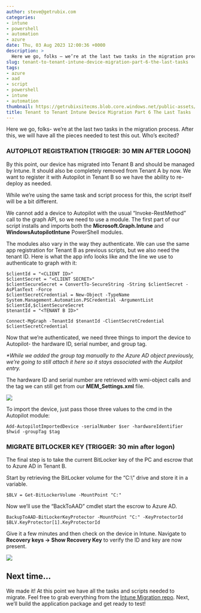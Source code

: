 ```yaml
---
author: steve@getrubix.com
categories:
- intune
- powershell
- automation
- azure
date: Thu, 03 Aug 2023 12:00:36 +0000
description: >
  Here we go, folks – we’re at the last two tasks in the migration process. After this, we will have all the pieces needed to test this out. Who’s excited?
slug: tenant-to-tenant-intune-device-migration-part-6-the-last-tasks
tags:
- azure
- aad
- script
- powershell
- intune
- automation
thumbnail: https://getrubixsitecms.blob.core.windows.net/public-assets/content/v1/logo512.png
title: Tenant to Tenant Intune Device Migration Part 6 The Last Tasks
---
```


Here we go, folks- we’re at the last two tasks in the migration process. After this, we will have all the pieces needed to test this out. Who’s excited?

### **AUTOPILOT REGISTRATION (TRIGGER: 30 MIN AFTER LOGON)**

By this point, our device has migrated into Tenant B and should be managed by Intune. It should also be completely removed from Tenant A by now. We want to register it with Autopilot in Tenant B so we have the ability to re-deploy as needed.

While we’re using the same task and script process for this, the script itself will be a bit different.

We cannot add a device to Autopilot with the usual “Invoke-RestMethod” call to the graph API, so we need to use a module. The first part of our script installs and imports both the **Microsoft.Graph.Intune** and **WindowsAutopilotIntune** PowerShell modules.

The modules also vary in the way they authenticate. We can use the same app registration for Tenant B as previous scripts, but we also need the tenant ID. Here is what the app info looks like and the line we use to authenticate to graph with it:

```
$clientId = "<CLIENT ID>"
$clientSecret = "<CLIENT SECRET>"
$clientSecureSecret = ConvertTo-SecureString -String $clientSecret -AsPlanText -Force
$clientSecretCredential = New-Object -TypeName System.Management.Automation.PSCredential -ArgumentList $clientId,$clientSecureSecret
$tenantId = "<TENANT B ID>"

Connect-MgGraph -TenantId $tenantId -ClientSecretCredential $clientSecretCredential
```

Now that we’re authenticated, we need three things to import the device to Autopilot- the hardware ID, serial number, and group tag.

_\*While we added the group tag manually to the Azure AD object previously, we’re going to still attach it here so it stays associated with the Autpilot entry._

The hardware ID and serial number are retrieved with wmi-object calls and the tag we can still get from our **MEM\_Settings.xml** file.

![](https://getrubixsitecms.blob.core.windows.net/public-assets/content/v1/5dd365a31aa1fd743bc30b8e/e6b7c77e-8ace-4173-b106-71da2ef262e4/Screenshot+2023-08-02+at+2.11.17+PM.png)

To import the device, just pass those three values to the cmd in the Autopilot module:

```
Add-AutopilotImportedDevice -serialNumber $ser -hardwareIdentifier $hwid -groupTag $tag
```

### **MIGRATE BITLOCKER KEY (TRIGGER: 30 min after logon)**

The final step is to take the current BitLocker key of the PC and escrow that to Azure AD in Tenant B.

Start by retrieving the BitLocker volume for the “C:\\” drive and store it in a variable.

```
$BLV = Get-BitLockerVolume -MountPoint "C:"
```

Now we’ll use the “BackToAAD” cmdlet start the escrow to Azure AD.

```
BackupToAAD-BitLockerKeyProtector -MountPoint "C:" -KeyProtectorId $BLV.KeyProtector[1].KeyProtectorId
```

Give it a few minutes and then check on the device in Intune. Navigate to **Recovery keys -> Show Recovery Key** to verify the ID and key are now present.

![](https://getrubixsitecms.blob.core.windows.net/public-assets/content/v1/5dd365a31aa1fd743bc30b8e/1b2dfa71-3a4d-477d-a5e3-7bee31128881/1.jpg)

Next time…
----------

We made it! At this point we have all the tasks and scripts needed to migrate. Feel free to grab everything from the [Intune Migration repo](https://github.com/stevecapacity/IntuneMigration). Next, we’ll build the application package and get ready to test!